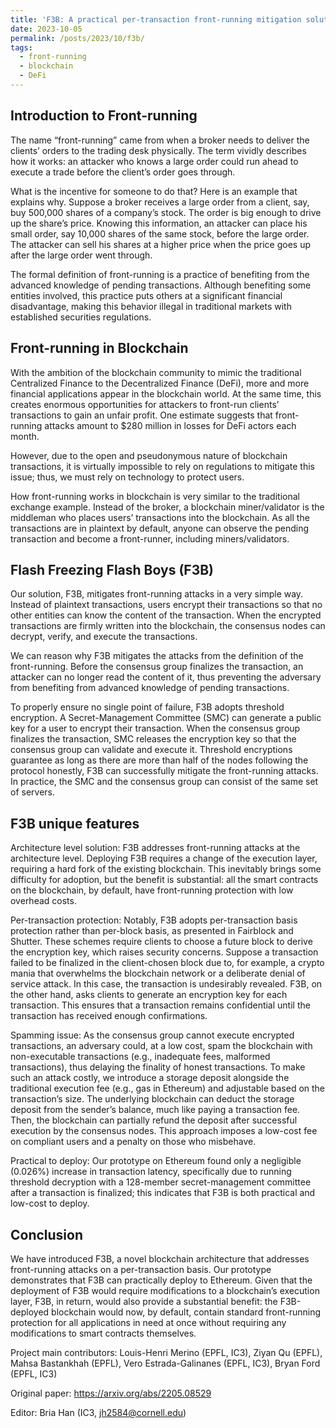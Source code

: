 ```yaml
---
title: 'F3B: A practical per-transaction front-running mitigation solution for blockchain'
date: 2023-10-05
permalink: /posts/2023/10/f3b/
tags:
  - front-running
  - blockchain
  - DeFi
---
```


## Introduction to Front-running

The name “front-running” came from when a broker needs to deliver the clients’ orders to the trading desk physically. The term vividly describes how it works: an attacker who knows a large order could run ahead to execute a trade before the client’s order goes through.

What is the incentive for someone to do that? Here is an example that explains why. Suppose a broker receives a large order from a client, say, buy 500,000 shares of a company’s stock. The order is big enough to drive up the share’s price. Knowing this information, an attacker can place his small order, say 10,000 shares of the same stock, before the large order. The attacker can sell his shares at a higher price when the price goes up after the large order went through.

The formal definition of front-running is a practice of benefiting from the advanced knowledge of pending transactions. Although benefiting some entities involved, this practice puts others at a significant financial disadvantage, making this behavior illegal in traditional markets with established securities regulations.

## Front-running in Blockchain

With the ambition of the blockchain community to mimic the traditional Centralized Finance to the Decentralized Finance (DeFi), more and more financial applications appear in the blockchain world. At the same time, this creates enormous opportunities for attackers to front-run clients’ transactions to gain an unfair profit. One estimate suggests that front-running attacks amount to $280 million in losses for DeFi actors each month.

However, due to the open and pseudonymous nature of blockchain transactions, it is virtually impossible to rely on regulations to mitigate this issue; thus, we must rely on technology to protect users.

How front-running works in blockchain is very similar to the traditional exchange example. Instead of the broker, a blockchain miner/validator is the middleman who places users’ transactions into the blockchain. As all the transactions are in plaintext by default, anyone can observe the pending transaction and become a front-runner, including miners/validators.

## Flash Freezing Flash Boys (F3B)

Our solution, F3B, mitigates front-running attacks in a very simple way. Instead of plaintext transactions, users encrypt their transactions so that no other entities can know the content of the transaction. When the encrypted transactions are firmly written into the blockchain, the consensus nodes can decrypt, verify, and execute the transactions.

We can reason why F3B mitigates the attacks from the definition of the front-running. Before the consensus group finalizes the transaction, an attacker can no longer read the content of it, thus preventing the adversary from benefiting from advanced knowledge of pending transactions.

To properly ensure no single point of failure, F3B adopts threshold encryption. A Secret-Management Committee (SMC) can generate a public key for a user to encrypt their transaction. When the consensus group finalizes the transaction, SMC releases the encryption key so that the consensus group can validate and execute it. Threshold encryptions guarantee as long as there are more than half of the nodes following the protocol honestly, F3B can successfully mitigate the front-running attacks. In practice, the SMC and the consensus group can consist of the same set of servers.

## F3B unique features

Architecture level solution: F3B addresses front-running attacks at the architecture level. Deploying F3B requires a change of the execution layer, requiring a hard fork of the existing blockchain. This inevitably brings some difficulty for adoption, but the benefit is substantial: all the smart contracts on the blockchain, by default, have front-running protection with low overhead costs.

Per-transaction protection: Notably, F3B adopts per-transaction basis protection rather than per-block basis, as presented in Fairblock and Shutter. These schemes require clients to choose a future block to derive the encryption key, which raises security concerns. Suppose a transaction failed to be finalized in the client-chosen block due to, for example, a crypto mania that overwhelms the blockchain network or a deliberate denial of service attack. In this case, the transaction is undesirably revealed. F3B, on the other hand, asks clients to generate an encryption key for each transaction. This ensures that a transaction remains confidential until the transaction has received enough confirmations.

Spamming issue: As the consensus group cannot execute encrypted transactions, an adversary could, at a low cost, spam the blockchain with non-executable transactions (e.g., inadequate fees, malformed transactions), thus delaying the finality of honest transactions. To make such an attack costly, we introduce a storage deposit alongside the traditional execution fee (e.g., gas in Ethereum) and adjustable based on the transaction’s size. The underlying blockchain can deduct the storage deposit from the sender’s balance, much like paying a transaction fee. Then, the blockchain can partially refund the deposit after successful execution by the consensus nodes. This approach imposes a low-cost fee on compliant users and a penalty on those who misbehave.

Practical to deploy: Our prototype on Ethereum found only a negligible (0.026%) increase in transaction latency, specifically due to running threshold decryption with a 128-member secret-management committee after a transaction is finalized; this indicates that F3B is both practical and low-cost to deploy.

## Conclusion

We have introduced F3B, a novel blockchain architecture that addresses front-running attacks on a per-transaction basis. Our prototype demonstrates that F3B can practically deploy to Ethereum. Given that the deployment of F3B would require modifications to a blockchain’s execution layer, F3B, in return, would also provide a substantial benefit: the F3B-deployed blockchain would now, by default, contain standard front-running protection for all applications in need at once without requiring any modifications to smart contracts themselves.

Project main contributors: Louis-Henri Merino (EPFL, IC3), Ziyan Qu (EPFL), Mahsa Bastankhah (EPFL), Vero Estrada-Galinanes (EPFL, IC3), Bryan Ford (EPFL, IC3)

Original paper: https://arxiv.org/abs/2205.08529

Editor: Bria Han (IC3, jh2584@cornell.edu)
